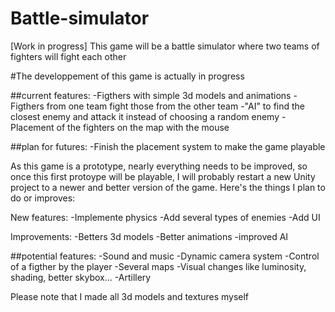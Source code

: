# Battle-simulator
 [Work in progress] This game will be a battle simulator where two teams of fighters will fight each other

#The developpement of this game is actually in progress

##current features:
-Figthers with simple 3d models and animations
-Figthers from one team fight those from the other team
-"AI" to find the closest enemy and attack it instead of choosing a random enemy
-Placement of the fighters on the map with the mouse

##plan for futures:
-Finish the placement system to make the game playable

As this game is a prototype, nearly everything needs to be improved, so once this first protoype will be playable, I will probably restart a new Unity project to a newer and better version of the game. Here's the things I plan to do or improves:

New features:
-Implemente physics
-Add several types of enemies
-Add UI

Improvements:
-Betters 3d models
-Better animations
-improved AI

##potential features:
-Sound and music
-Dynamic camera system
-Control of a figther by the player
-Several maps
-Visual changes like luminosity, shading, better skybox...
-Artillery

Please note that I made all 3d models and textures myself
